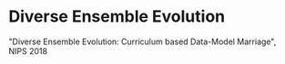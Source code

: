 # Diverse Ensemble Evolution
"Diverse Ensemble Evolution: Curriculum based Data-Model Marriage", NIPS 2018
